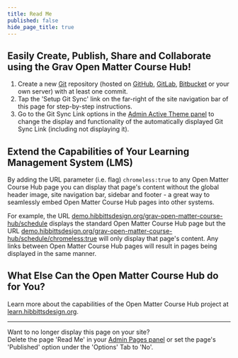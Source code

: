 ```yaml
---
title: Read Me
published: false
hide_page_title: true
---
```


## Easily Create, Publish, Share and Collaborate using the Grav Open Matter Course Hub!  

1. Create a new [Git](https://git-scm.com/) repository (hosted on [GitHub](https://github.com/), [GitLab](https://about.gitlab.com/), [Bitbucket](https://bitbucket.org/) or your own server) with at least one commit.
2. Tap the 'Setup Git Sync' link on the far-right of the site navigation bar of this page for step-by-step instructions.
3. Go to the Git Sync Link options in the [Admin Active Theme panel](../../admin/themes/mytheme) to change the display and functionality of the automatically displayed Git Sync Link (including not displaying it).

## Extend the Capabilities of Your Learning Management System (LMS)  

By adding the URL parameter (i.e. flag) `chromeless:true` to any Open Matter Course Hub page you can display that page's content without the global header image, site navigation bar, sidebar and footer - a great way to seamlessly embed Open Matter Course Hub pages into other systems.  

For example, the URL [demo.hibbittsdesign.org/grav-open-matter-course-hub/schedule](https://demo.hibbittsdesign.org/grav-open-matter-course-hub/schedule) displays the standard Open Matter Course Hub page but the URL [demo.hibbittsdesign.org/grav-open-matter-course-hub/schedule/chromeless:true](https://demo.hibbittsdesign.org/grav-open-matter-course-hub/schedule/chromeless:true) will only display that page's content. Any links between Open Matter Course Hub pages will result in pages being displayed in the same manner.

## What Else Can the Open Matter Course Hub do for You? ##
Learn more about the capabilities of the Open Matter Course Hub project at [learn.hibbittsdesign.org](http://learn.hibbittsdesign.org/coursehub).

<hr>

Want to no longer display this page on your site?  
Delete the page 'Read Me' in your [Admin Pages panel](../../admin/pages) or set the page's 'Published' option under the 'Options' Tab to 'No'.
